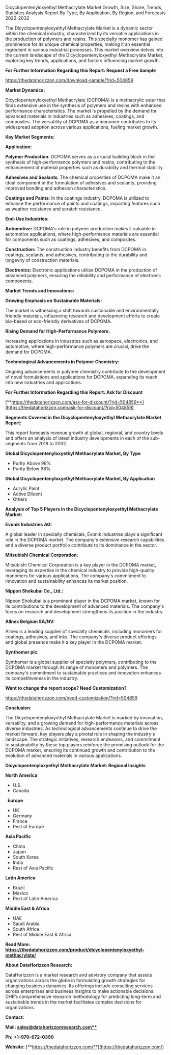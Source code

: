 ﻿Dicyclopentenyloxyethyl Methacrylate Market Growth, Size, Share, Trends, Statistics Analysis Report By Type, By Application, By Region, and Forecasts 2022-2032

The Dicyclopentenyloxyethyl Methacrylate Market is a dynamic sector within the chemical industry, characterized by its versatile applications in the production of polymers and resins. This specialty monomer has gained prominence for its unique chemical properties, making it an essential ingredient in various industrial processes. This market overview delves into the current landscape of the Dicyclopentenyloxyethyl Methacrylate Market, exploring key trends, applications, and factors influencing market growth.

**For Further Information Regarding this Report: Request a Free Sample**

<https://thedatahorizzon.com/download-sample/?rid=504859>

**Market Dynamics:**

Dicyclopentenyloxyethyl Methacrylate (DCPOMA) is a methacrylic ester that finds extensive use in the synthesis of polymers and resins with enhanced performance characteristics. The market is propelled by the demand for advanced materials in industries such as adhesives, coatings, and composites. The versatility of DCPOMA as a monomer contributes to its widespread adoption across various applications, fueling market growth.

**Key Market Segments:**

**Application:**

**Polymer Production**: DCPOMA serves as a crucial building block in the synthesis of high-performance polymers and resins, contributing to the enhancement of material properties such as durability and thermal stability.

**Adhesives and Sealants**: The chemical properties of DCPOMA make it an ideal component in the formulation of adhesives and sealants, providing improved bonding and adhesion characteristics.

**Coatings and Paints**: In the coatings industry, DCPOMA is utilized to enhance the performance of paints and coatings, imparting features such as weather resistance and scratch resistance.

**End-Use Industries:**

**Automotive:** DCPOMA's role in polymer production makes it valuable in automotive applications, where high-performance materials are essential for components such as coatings, adhesives, and composites.

**Construction:** The construction industry benefits from DCPOMA in coatings, sealants, and adhesives, contributing to the durability and longevity of construction materials.

**Electronics:** Electronic applications utilize DCPOMA in the production of advanced polymers, ensuring the reliability and performance of electronic components.

**Market Trends and Innovations:**

**Growing Emphasis on Sustainable Materials:**

The market is witnessing a shift towards sustainable and environmentally friendly materials, influencing research and development efforts to create bio-based or eco-friendly derivatives of DCPOMA.

**Rising Demand for High-Performance Polymers:**

Increasing applications in industries such as aerospace, electronics, and automotive, where high-performance polymers are crucial, drive the demand for DCPOMA.

**Technological Advancements in Polymer Chemistry:**

Ongoing advancements in polymer chemistry contribute to the development of novel formulations and applications for DCPOMA, expanding its reach into new industries and applications.

**For Further Information Regarding this Report: Ask for Discount**

[**https://thedatahorizzon.com/ask-for-discount/?rid=504859**](https://thedatahorizzon.com/ask-for-discount/?rid=504859)

**Segments Covered in the Dicyclopentenyloxyethyl Methacrylate Market Report:**

This report forecasts revenue growth at global, regional, and country levels and offers an analysis of latest industry developments in each of the sub-segments from 2018 to 2032.

**Global Dicyclopentenyloxyethyl Methacrylate Market, By Type**

- Purity Above 98%
- Purity Below 98%

**Global Dicyclopentenyloxyethyl Methacrylate Market, By Application**

- Acrylic Paint
- Active Diluent
- Others


**Analysis of Top 5 Players in the Dicyclopentenyloxyethyl Methacrylate Market:**

**Evonik Industries AG:**

A global leader in specialty chemicals, Evonik Industries plays a significant role in the DCPOMA market. The company's extensive research capabilities and a diverse product portfolio contribute to its dominance in the sector.

**Mitsubishi Chemical Corporation:**

Mitsubishi Chemical Corporation is a key player in the DCPOMA market, leveraging its expertise in the chemical industry to provide high-quality monomers for various applications. The company's commitment to innovation and sustainability enhances its market position.

**Nippon Shokubai Co., Ltd.:**

Nippon Shokubai is a prominent player in the DCPOMA market, known for its contributions to the development of advanced materials. The company's focus on research and development strengthens its position in the industry.

**Allnex Belgium SA/NV:**

Allnex is a leading supplier of specialty chemicals, including monomers for coatings, adhesives, and inks. The company's diverse product offerings and global presence make it a key player in the DCPOMA market.

**Synthomer plc:**

Synthomer is a global supplier of specialty polymers, contributing to the DCPOMA market through its range of monomers and polymers. The company's commitment to sustainable practices and innovation enhances its competitiveness in the industry.

**Want to change the report scope? Need Customization?**

<https://thedatahorizzon.com/need-customization/?rid=504859>

**Conclusion**:

The Dicyclopentenyloxyethyl Methacrylate Market is marked by innovation, versatility, and a growing demand for high-performance materials across diverse industries. As technological advancements continue to drive the market forward, key players play a pivotal role in shaping the industry's landscape. The strategic initiatives, research endeavors, and commitment to sustainability by these top players reinforce the promising outlook for the DCPOMA market, ensuring its continued growth and contribution to the evolution of advanced materials in various applications.

**Dicyclopentenyloxyethyl Methacrylate Market: Regional Insights**

**North America**

- U.S.
- Canada

` `**Europe**

- UK
- Germany
- France
- Rest of Europe

**Asia Pacific**

- China
- Japan
- South Korea
- India
- Rest of Asia Pacific

**Latin America**

- Brazil
- Mexico
- Rest of Latin America

**Middle East & Africa**

- UAE
- Saudi Arabia
- South Africa
- Rest of Middle East & Africa

**Read More: <https://thedatahorizzon.com/product/dicyclopentenyloxyethyl-methacrylate/>**

**About DataHorizzon Research:**

DataHorizzon is a market research and advisory company that assists organizations across the globe in formulating growth strategies for changing business dynamics. Its offerings include consulting services across enterprises and business insights to make actionable decisions. DHR’s comprehensive research methodology for predicting long-term and sustainable trends in the market facilitates complex decisions for organizations.

**Contact:**

**Mail: [sales@datahorizzonresearch.com**](mailto:sales@datahorizzonresearch.com)**

**Ph:** **+1–970–672–0390**

**Website:** [**https://thedatahorizzon.com/**](https://thedatahorizzon.com/)




